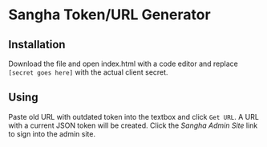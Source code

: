 # Sangha Token/URL Generator

## Installation
Download the file and open index.html with a code editor and replace `[secret goes here]` with the actual client secret.

## Using
Paste old URL with outdated token into the textbox and click `Get URL`. A URL with a current JSON token will be created. Click the *Sangha Admin Site* link to sign into the admin site. 

